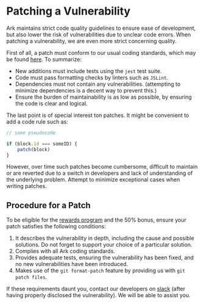 # Patching a Vulnerability

Ark maintains strict code quality guidelines to ensure ease of development, but also lower the risk of vulnerabilities due to unclear code errors. When patching a vulnerability, we are even more strict concerning quality.

First of all, a patch must conform to our usual coding standards, which may be found [here](/guidebook/contribution-guidelines/clean-code-and-tests.html). To summarize:

- New additions must include tests using the `jest` test suite.
- Code must pass formatting checks by linters such as `JSLint`.
- Dependencies must not contain any vulnerabilities. (attempting to minimize dependencies is a decent way to prevent this.)
- Ensure the burden of maintainability is as low as possible, by ensuring the code is clear and logical.
  
The last point is of special interest ton patches. It might be convenient to add a code rule such as:

```js
// some pseudocode

if (block.id === someID) {
    patch(block)
}
```

However, over time such patches become cumbersome, difficult to maintain or are reverted due to a switch in developers and lack of understanding of the underlying problem. Attempt to minimize exceptional cases when writing patches.

## Procedure for a Patch

To be eligible for the [rewards program](/security/discovering/public-disclosure.md) and the 50% bonus, ensure your patch satisfies the following conditions:

1. It describes the vulnerability in depth, including the cause and possible solutions. Do not forget to support your choice of a particular solution.
2. Complies with all Ark coding standards.
3. Provides adequate tests, ensuring the vulnerability has been fixed, and no new vulnerabilities have been introduced.
4. Makes use of the `git format-patch` feature by providing us with `git patch files`.

If these requirements daunt you, contact our developers on [slack](https://ark.io/slack) (after having properly disclosed the vulnerability). We will be able to assist you.